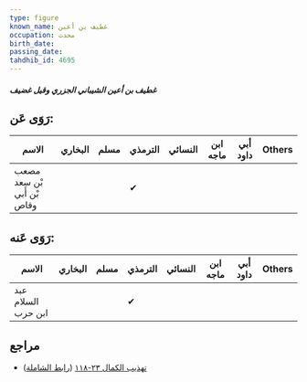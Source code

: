 ```yaml
---
type: figure
known_name: غطيف بن أعين
occupation: محدث
birth_date:
passing_date:
tahdhib_id: 4695
---
```

##### غطيف بن أعين الشيباني الجزري وقيل غضيف

## رَوَى عَن:
| الاسم                      | البخاري | مسلم | الترمذي | النسائي | ابن ماجه | أبي داود | Others |
| -------------------------- | ------- | ---- | ------- | ------- | -------- | -------- | ------ |
| مصعب بْن سعد بْن أَبي وقاص |         |      | ✔       |         |          |          |        |
## رَوَى عَنه:
| الاسم              | البخاري | مسلم | الترمذي | النسائي | ابن ماجه | أبي داود | Others |
| ------------------ | ------- | ---- | ------- | ------- | -------- | -------- | ------ |
| عبد السلام ابن حرب |         |      | ✔       |         |          |          |        |
## مراجع
- [تهذيب الكمال ٢٣-١١٨](obsidian://open?vault=Tahdhib-al-Kamal&file=Figures/٤٦٩٥-غطيف%20بن%20أعين%20الشيباني%20الجزري%20وقيل%20غضيف) ([رابط الشاملة](https://shamela.ws/book/3722/12005))